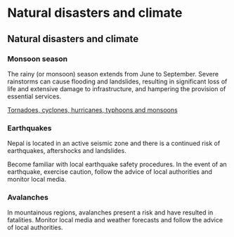 # Natural disasters and climate

## Natural disasters and climate

### Monsoon season

The rainy (or monsoon) season extends from June to September. Severe rainstorms can cause flooding and landslides, resulting in significant loss of life and extensive damage to infrastructure, and hampering the provision of essential services.

[Tornadoes, cyclones, hurricanes, typhoons and monsoons](https://travel.gc.ca/travelling/health-safety/hurricanes-typhoons-cyclones-monsoons)

### Earthquakes

Nepal is located in an active seismic zone and there is a continued risk of earthquakes, aftershocks and landslides.

Become familiar with local earthquake safety procedures. In the event of an earthquake, exercise caution, follow the advice of local authorities and monitor local media.

### Avalanches

In mountainous regions, avalanches present a risk and have resulted in fatalities. Monitor local media and weather forecasts and follow the advice of local authorities.